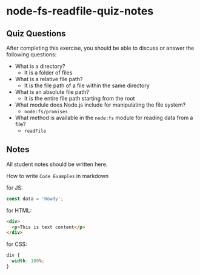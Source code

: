 # node-fs-readfile-quiz-notes

## Quiz Questions

After completing this exercise, you should be able to discuss or answer the following questions:

- What is a directory?
  - It is a folder of files
- What is a relative file path?
  - It is the file path of a file within the same directory
- What is an absolute file path?
  - It is the entire file path starting from the root
- What module does Node.js include for manipulating the file system?
  - `node:fs/promises`
- What method is available in the `node:fs` module for reading data from a file?
  - `readFile`

## Notes

All student notes should be written here.

How to write `Code Examples` in markdown

for JS:

```javascript
const data = 'Howdy';
```

for HTML:

```html
<div>
  <p>This is text content</p>
</div>
```

for CSS:

```css
div {
  width: 100%;
}
```
